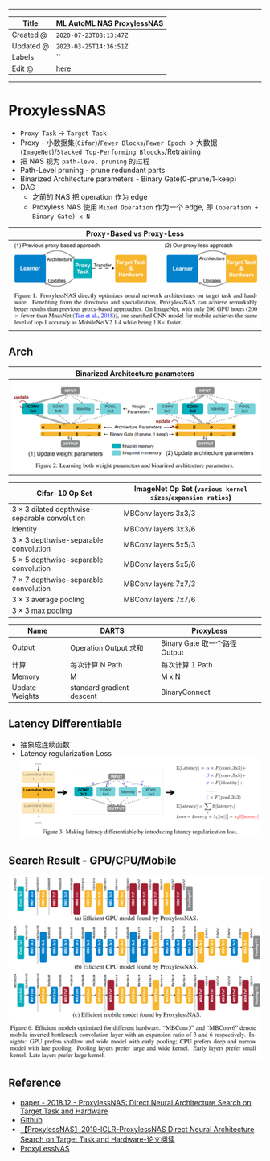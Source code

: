 -----

| Title     | ML AutoML NAS ProxylessNAS                            |
| --------- | ----------------------------------------------------- |
| Created @ | `2020-07-23T08:13:47Z`                                |
| Updated @ | `2023-03-25T14:36:51Z`                                |
| Labels    | \`\`                                                  |
| Edit @    | [here](https://github.com/junxnone/aiwiki/issues/387) |

-----

# ProxylessNAS

  - `Proxy Task` -\> `Target Task`
  - Proxy - 小数据集(`Cifar`)/`Fewer Blocks`/`Fewer Epoch` -\> 大数据
    (`ImageNet`)/`Stacked Top-Performing Bloocks`/Retraining
  - 把 NAS 视为 `path-level pruning` 的过程
  - Path-Level pruning - prune redundant parts
  - Binarized Architecture parameters - Binary Gate(0-prune/1-keep)
  - DAG
      - 之前的 NAS 把 operation 作为 edge
      - Proxyless NAS 使用 `Mixed Operation` 作为一个 edge, 即 `(operation +
        Binary Gate) x N`

| Proxy-Based vs Proxy-Less                                    |
| ------------------------------------------------------------ |
| ![image](media/6a569c5381a58beb0c8d66020270a8d9d813604e.png) |

## Arch

| Binarized Architecture parameters                            |
| ------------------------------------------------------------ |
| ![image](media/aa9b33036c92e629bfd431ec91094b3712fed48a.png) |

| Cifar-10 Op Set                               | ImageNet Op Set (`various kernel sizes`/`expansion ratios`) |
| --------------------------------------------- | ----------------------------------------------------------- |
| 3 × 3 dilated depthwise-separable convolution | MBConv layers 3x3/3                                         |
| Identity                                      | MBConv layers 3x3/6                                         |
| 3 × 3 depthwise-separable convolution         | MBConv layers 5x5/3                                         |
| 5 × 5 depthwise-separable convolution         | MBConv layers 5x5/6                                         |
| 7 × 7 depthwise-separable convolution         | MBConv layers 7x7/3                                         |
| 3 × 3 average pooling                         | MBConv layers 7x7/6                                         |
| 3 × 3 max pooling                             |                                                             |

| Name           | DARTS                     | ProxyLess                |
| -------------- | ------------------------- | ------------------------ |
| Output         | Operation Output 求和       | Binary Gate 取一个路径 Output |
| 计算             | 每次计算 N Path               | 每次计算 1 Path              |
| Memory         | M                         | M x N                    |
| Update Weights | standard gradient descent | BinaryConnect            |

## Latency Differentiable

  - 抽象成连续函数
  - Latency regularization Loss
    ![image](media/95e9d171397bcf9a1289f10c0be8ca7f3208f79a.png)

## Search Result - GPU/CPU/Mobile

![image](media/87692763371fad41d11e5ff124480cd80109e113.png)

## Reference

  - [paper - 2018.12 - ProxylessNAS: Direct Neural Architecture Search
    on Target Task and Hardware](https://arxiv.org/pdf/1812.00332.pdf)
  - [Github](https://github.com/mit-han-lab/proxylessnas)
  - [【ProxylessNAS】2019-ICLR-ProxylessNAS Direct Neural Architecture
    Search on Target Task and
    Hardware-论文阅读](https://www.cnblogs.com/chenbong/p/13337587.html)
  - [ProxyLessNAS](https://blog.csdn.net/aliceleehx/article/details/88663004)
